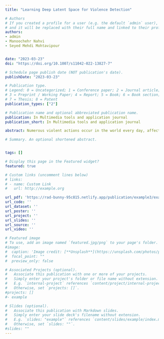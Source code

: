 ```yaml
---
title: "Learning Deep Latent Space for Violence Detection"

# Authors
# If you created a profile for a user (e.g. the default `admin` user), write the username (folder name) here 
# and it will be replaced with their full name and linked to their profile.
authors:
- admin
- Manoochehr Nahvi
- Seyed Mehdi Mohtavipour


date: "2023-03-23"
doi: "https://doi.org/10.1007/s11042-022-13827-7"

# Schedule page publish date (NOT publication's date).
publishDate: "2023-03-23"

# Publication type.
# Legend: 0 = Uncategorized; 1 = Conference paper; 2 = Journal article;
# 3 = Preprint / Working Paper; 4 = Report; 5 = Book; 6 = Book section;
# 7 = Thesis; 8 = Patent
publication_types: ["2"]

# Publication name and optional abbreviated publication name.
publication: In Multimedia tools and application journal
publication_short: In Multimedia tools and application journal

abstract: Numerous violent actions occur in the world every day, affecting victims mentally and physically. To reduce violence rates in society, an automatic system may be required to analyze human activities quickly and detect violent actions accurately. Violence detection is a complex machine vision problem involving insufficient violent datasets and wide variation in activities and environments. In this paper, an unsupervised framework is presented to discriminate between normal and violent actions overcoming these challenges. This is accomplished by analyzing the latent space of a double-stream convolutional AutoEncoder (AE). In the proposed framework, the input samples are processed to extract discriminative spatial and temporal information. A human detection approach is applied in the spatial stream to remove background environment and other noisy information from video segments. Since motion patterns in violent actions are entirely different from normal actions, movement information is processed with a novel Jerk feature in the temporal stream. This feature describes the long-term motion acceleration and is composed of 7 consecutive frames. Moreover, the classification stage is carried out with a one-class classifier using the latent space of AEs to identify the outliers as violent samples. Extensive experiments on Hockey and Movies datasets showed that the proposed framework surpassed the previous works in terms of accuracy and generality.

# Summary. An optional shortened abstract.


tags: []

# Display this page in the Featured widget?
featured: true

# Custom links (uncomment lines below)
# links:
# - name: Custom Link
#   url: http://example.org

url_pdf: 'https://rad-bunny-95c815.netlify.app/publication/example3/example3.pdf'
url_code: ''
url_dataset: ''
url_poster: ''
url_project: ''
url_slides: ''
url_source: ''
url_video: ''

# Featured image
# To use, add an image named `featured.jpg/png` to your page's folder. 
#image:
#  caption: 'Image credit: [**Unsplash**](https://unsplash.com/photos/pLCdAaMFLTE)'
#  focal_point: ""
#  preview_only: false

# Associated Projects (optional).
#   Associate this publication with one or more of your projects.
#   Simply enter your project's folder or file name without extension.
#   E.g. `internal-project` references `content/project/internal-project/index.md`.
#   Otherwise, set `projects: []`.
#projects: []
#- example

# Slides (optional).
#   Associate this publication with Markdown slides.
#   Simply enter your slide deck's filename without extension.
#   E.g. `slides: "example"` references `content/slides/example/index.md`.
#   Otherwise, set `slides: ""`.
#slides: ""
---
```

